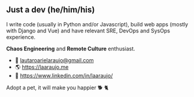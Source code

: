 ## Just a dev (he/him/his)

I write code (usually in Python and/or Javascript), build web apps (mostly with Django and Vue) and have relevant SRE, DevOps and SysOps experience.

**Chaos Engineering** and **Remote Culture** enthusiast.

- :email: lautaroarielaraujo@gmail.com
- :earth_americas: https://laaraujo.me
- :necktie: https://www.linkedin.com/in/laaraujo/

Adopt a pet, it will make you happier :dog2: :cat2: 
